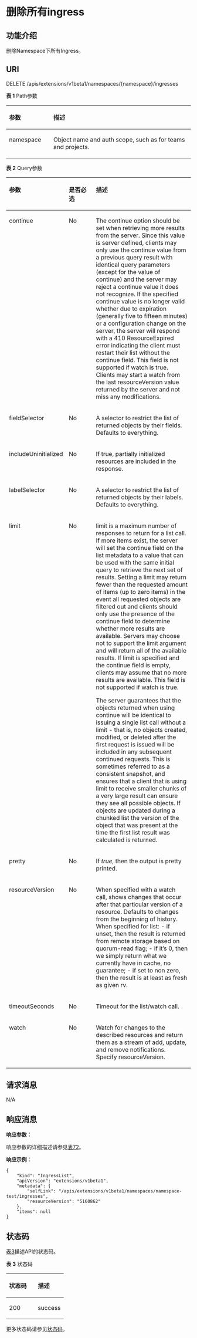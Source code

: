 # 删除所有ingress<a name="cci_02_3058"></a>

## 功能介绍<a name="section53754776"></a>

删除Namespace下所有Ingress。

## URI<a name="section14030938"></a>

DELETE /apis/extensions/v1beta1/namespaces/\{namespace\}/ingresses

**表 1**  Path参数

<a name="table1696332124519"></a>
<table><thead align="left"><tr id="row11961332194516"><th class="cellrowborder" valign="top" width="24%" id="mcps1.2.3.1.1"><p id="p396032144518"><a name="p396032144518"></a><a name="p396032144518"></a>参数</p>
</th>
<th class="cellrowborder" valign="top" width="76%" id="mcps1.2.3.1.2"><p id="p18962325454"><a name="p18962325454"></a><a name="p18962325454"></a>描述</p>
</th>
</tr>
</thead>
<tbody><tr id="row9960327457"><td class="cellrowborder" valign="top" width="24%" headers="mcps1.2.3.1.1 "><p id="p1496113214456"><a name="p1496113214456"></a><a name="p1496113214456"></a>namespace</p>
</td>
<td class="cellrowborder" valign="top" width="76%" headers="mcps1.2.3.1.2 "><p id="p141902036155717"><a name="p141902036155717"></a><a name="p141902036155717"></a>Object name and auth scope, such as for teams and projects.</p>
</td>
</tr>
</tbody>
</table>

**表 2**  Query参数

<a name="d0e42906"></a>
<table><thead align="left"><tr id="row10640301"><th class="cellrowborder" valign="top" width="22%" id="mcps1.2.4.1.1"><p id="p65652297517"><a name="p65652297517"></a><a name="p65652297517"></a>参数</p>
</th>
<th class="cellrowborder" valign="top" width="17%" id="mcps1.2.4.1.2"><p id="p165661629135114"><a name="p165661629135114"></a><a name="p165661629135114"></a>是否必选</p>
</th>
<th class="cellrowborder" valign="top" width="61%" id="mcps1.2.4.1.3"><p id="p14567629115114"><a name="p14567629115114"></a><a name="p14567629115114"></a>描述</p>
</th>
</tr>
</thead>
<tbody><tr id="row20522133618302"><td class="cellrowborder" valign="top" width="22%" headers="mcps1.2.4.1.1 "><p id="p1522836153011"><a name="p1522836153011"></a><a name="p1522836153011"></a>continue</p>
</td>
<td class="cellrowborder" valign="top" width="17%" headers="mcps1.2.4.1.2 "><p id="p10523163603012"><a name="p10523163603012"></a><a name="p10523163603012"></a>No</p>
</td>
<td class="cellrowborder" valign="top" width="61%" headers="mcps1.2.4.1.3 "><p id="p1852311367308"><a name="p1852311367308"></a><a name="p1852311367308"></a>The continue option should be set when retrieving more results from the server. Since this value is server defined, clients may only use the continue value from a previous query result with identical query parameters (except for the value of continue) and the server may reject a continue value it does not recognize. If the specified continue value is no longer valid whether due to expiration (generally five to fifteen minutes) or a configuration change on the server, the server will respond with a 410 ResourceExpired error indicating the client must restart their list without the continue field. This field is not supported if watch is true. Clients may start a watch from the last resourceVersion value returned by the server and not miss any modifications.</p>
</td>
</tr>
<tr id="row624413343302"><td class="cellrowborder" valign="top" width="22%" headers="mcps1.2.4.1.1 "><p id="p13244133414304"><a name="p13244133414304"></a><a name="p13244133414304"></a>fieldSelector</p>
</td>
<td class="cellrowborder" valign="top" width="17%" headers="mcps1.2.4.1.2 "><p id="p624483412306"><a name="p624483412306"></a><a name="p624483412306"></a>No</p>
</td>
<td class="cellrowborder" valign="top" width="61%" headers="mcps1.2.4.1.3 "><p id="p152441344307"><a name="p152441344307"></a><a name="p152441344307"></a>A selector to restrict the list of returned objects by their fields. Defaults to everything.</p>
</td>
</tr>
<tr id="row17811636"><td class="cellrowborder" valign="top" width="22%" headers="mcps1.2.4.1.1 "><p id="p33456451"><a name="p33456451"></a><a name="p33456451"></a>includeUninitialized</p>
</td>
<td class="cellrowborder" valign="top" width="17%" headers="mcps1.2.4.1.2 "><p id="p25618043"><a name="p25618043"></a><a name="p25618043"></a>No</p>
</td>
<td class="cellrowborder" valign="top" width="61%" headers="mcps1.2.4.1.3 "><p id="p61795587"><a name="p61795587"></a><a name="p61795587"></a>If true, partially initialized resources are included in the response.</p>
</td>
</tr>
<tr id="row1753393453111"><td class="cellrowborder" valign="top" width="22%" headers="mcps1.2.4.1.1 "><p id="p1653413443116"><a name="p1653413443116"></a><a name="p1653413443116"></a>labelSelector</p>
</td>
<td class="cellrowborder" valign="top" width="17%" headers="mcps1.2.4.1.2 "><p id="p253493417317"><a name="p253493417317"></a><a name="p253493417317"></a>No</p>
</td>
<td class="cellrowborder" valign="top" width="61%" headers="mcps1.2.4.1.3 "><p id="p1353413347311"><a name="p1353413347311"></a><a name="p1353413347311"></a>A selector to restrict the list of returned objects by their labels. Defaults to everything.</p>
</td>
</tr>
<tr id="row129823551381"><td class="cellrowborder" valign="top" width="22%" headers="mcps1.2.4.1.1 "><p id="p498285513380"><a name="p498285513380"></a><a name="p498285513380"></a>limit</p>
</td>
<td class="cellrowborder" valign="top" width="17%" headers="mcps1.2.4.1.2 "><p id="p498215519384"><a name="p498215519384"></a><a name="p498215519384"></a>No</p>
</td>
<td class="cellrowborder" valign="top" width="61%" headers="mcps1.2.4.1.3 "><p id="p435372743915"><a name="p435372743915"></a><a name="p435372743915"></a>limit is a maximum number of responses to return for a list call. If more items exist, the server will set the continue field on the list metadata to a value that can be used with the same initial query to retrieve the next set of results. Setting a limit may return fewer than the requested amount of items (up to zero items) in the event all requested objects are filtered out and clients should only use the presence of the continue field to determine whether more results are available. Servers may choose not to support the limit argument and will return all of the available results. If limit is specified and the continue field is empty, clients may assume that no more results are available. This field is not supported if watch is true.</p>
<p id="p3353192720398"><a name="p3353192720398"></a><a name="p3353192720398"></a>The server guarantees that the objects returned when using continue will be identical to issuing a single list call without a limit - that is, no objects created, modified, or deleted after the first request is issued will be included in any subsequent continued requests. This is sometimes referred to as a consistent snapshot, and ensures that a client that is using limit to receive smaller chunks of a very large result can ensure they see all possible objects. If objects are updated during a chunked list the version of the object that was present at the time the first list result was calculated is returned.</p>
</td>
</tr>
<tr id="row15450128163911"><td class="cellrowborder" valign="top" width="22%" headers="mcps1.2.4.1.1 "><p id="p1345016883910"><a name="p1345016883910"></a><a name="p1345016883910"></a>pretty</p>
</td>
<td class="cellrowborder" valign="top" width="17%" headers="mcps1.2.4.1.2 "><p id="p194502812396"><a name="p194502812396"></a><a name="p194502812396"></a>No</p>
</td>
<td class="cellrowborder" valign="top" width="61%" headers="mcps1.2.4.1.3 "><p id="p1450282397"><a name="p1450282397"></a><a name="p1450282397"></a>If <em id="i1691161912407"><a name="i1691161912407"></a><a name="i1691161912407"></a>true</em>, then the output is pretty printed.</p>
</td>
</tr>
<tr id="row378595183911"><td class="cellrowborder" valign="top" width="22%" headers="mcps1.2.4.1.1 "><p id="p117851657391"><a name="p117851657391"></a><a name="p117851657391"></a>resourceVersion</p>
</td>
<td class="cellrowborder" valign="top" width="17%" headers="mcps1.2.4.1.2 "><p id="p17785105153911"><a name="p17785105153911"></a><a name="p17785105153911"></a>No</p>
</td>
<td class="cellrowborder" valign="top" width="61%" headers="mcps1.2.4.1.3 "><p id="p1378511543918"><a name="p1378511543918"></a><a name="p1378511543918"></a>When specified with a watch call, shows changes that occur after that particular version of a resource. Defaults to changes from the beginning of history. When specified for list: - if unset, then the result is returned from remote storage based on quorum-read flag; - if it’s 0, then we simply return what we currently have in cache, no guarantee; - if set to non zero, then the result is at least as fresh as given rv.</p>
</td>
</tr>
<tr id="row6157130396"><td class="cellrowborder" valign="top" width="22%" headers="mcps1.2.4.1.1 "><p id="p1115813323914"><a name="p1115813323914"></a><a name="p1115813323914"></a>timeoutSeconds</p>
</td>
<td class="cellrowborder" valign="top" width="17%" headers="mcps1.2.4.1.2 "><p id="p3158103133912"><a name="p3158103133912"></a><a name="p3158103133912"></a>No</p>
</td>
<td class="cellrowborder" valign="top" width="61%" headers="mcps1.2.4.1.3 "><p id="p915816317399"><a name="p915816317399"></a><a name="p915816317399"></a>Timeout for the list/watch call.</p>
</td>
</tr>
<tr id="row16929259103817"><td class="cellrowborder" valign="top" width="22%" headers="mcps1.2.4.1.1 "><p id="p139294597389"><a name="p139294597389"></a><a name="p139294597389"></a>watch</p>
</td>
<td class="cellrowborder" valign="top" width="17%" headers="mcps1.2.4.1.2 "><p id="p09291859133820"><a name="p09291859133820"></a><a name="p09291859133820"></a>No</p>
</td>
<td class="cellrowborder" valign="top" width="61%" headers="mcps1.2.4.1.3 "><p id="p14929205910382"><a name="p14929205910382"></a><a name="p14929205910382"></a>Watch for changes to the described resources and return them as a stream of add, update, and remove notifications. Specify resourceVersion.</p>
</td>
</tr>
</tbody>
</table>

## 请求消息<a name="section18662134312520"></a>

N/A

## 响应消息<a name="section9262331134617"></a>

**响应参数：**

响应参数的详细描述请参见[表72](数据结构.md#table37251757105918)。

**响应示例：**

```
{
    "kind": "IngressList",
    "apiVersion": "extensions/v1beta1",
    "metadata": {
        "selfLink": "/apis/extensions/v1beta1/namespaces/namespace-test/ingresses",
        "resourceVersion": "5160862"
    },
    "items": null
}
```

## 状态码<a name="section1851444287"></a>

[表3](#d0e43055)描述API的状态码。

**表 3**  状态码

<a name="d0e43055"></a>
<table><thead align="left"><tr id="row20813512"><th class="cellrowborder" valign="top" width="50%" id="mcps1.2.3.1.1"><p id="p8172937"><a name="p8172937"></a><a name="p8172937"></a>状态码</p>
</th>
<th class="cellrowborder" valign="top" width="50%" id="mcps1.2.3.1.2"><p id="p58028199"><a name="p58028199"></a><a name="p58028199"></a>描述</p>
</th>
</tr>
</thead>
<tbody><tr id="row2663689"><td class="cellrowborder" valign="top" width="50%" headers="mcps1.2.3.1.1 "><p id="p14432280"><a name="p14432280"></a><a name="p14432280"></a>200</p>
</td>
<td class="cellrowborder" valign="top" width="50%" headers="mcps1.2.3.1.2 "><p id="p16641479525"><a name="p16641479525"></a><a name="p16641479525"></a>success</p>
</td>
</tr>
</tbody>
</table>

更多状态码请参见[状态码](状态码.md)。

